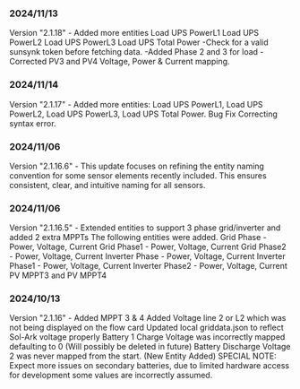 ### 2024/11/13
Version "2.1.18" - Added more entities
Load UPS PowerL1
Load UPS PowerL2
Load UPS PowerL3
Load UPS Total Power
-Check for a valid sunsynk token before fetching data.
-Added Phase 2 and 3 for load
-Corrected PV3 and PV4 Voltage, Power & Current mapping.

### 2024/11/14
Version "2.1.17" - Added more entities: 
Load UPS PowerL1,
Load UPS PowerL2,
Load UPS PowerL3,
Load UPS Total Power.
Bug Fix Correcting syntax error.

### 2024/11/06
Version "2.1.16.6" - This update focuses on refining the entity naming convention for some sensor elements recently included. This ensures consistent, clear, and intuitive naming for all sensors.

### 2024/11/06
Version "2.1.16.5" - Extended entities to support 3 phase grid/inverter and added 2 extra MPPTs
The following entities were added.
Grid Phase - Power, Voltage, Current 
Grid Phase1 - Power, Voltage, Current 
Grid Phase2 - Power, Voltage, Current
Inverter Phase - Power, Voltage, Current 
Inverter Phase1 - Power, Voltage, Current 
Inverter Phase2 - Power, Voltage, Current
PV MPPT3 and PV MPPT4

### 2024/10/13
Version "2.1.16" - Added MPPT 3 & 4
Added Voltage line 2 or L2 which was not being displayed on the flow card
Updated local griddata.json to reflect Sol-Ark voltage properly
Battery 1 Charge Voltage was incorrectly mapped defaulting to 0 (Will possibly be deleted in future)
Battery Discharge Voltage 2 was never mapped from the start. (New Entity Added)
SPECIAL NOTE: Expect more issues on secondary batteries, due to limited hardware access for development some values are incorrectly assumed.
